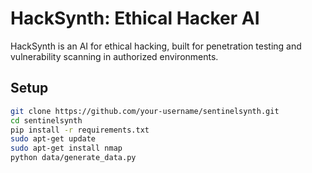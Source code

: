 # HackSynth: Ethical Hacker AI

HackSynth is an AI for ethical hacking, built for penetration testing and vulnerability scanning in authorized environments.

## Setup
```bash
git clone https://github.com/your-username/sentinelsynth.git
cd sentinelsynth
pip install -r requirements.txt
sudo apt-get update
sudo apt-get install nmap
python data/generate_data.py